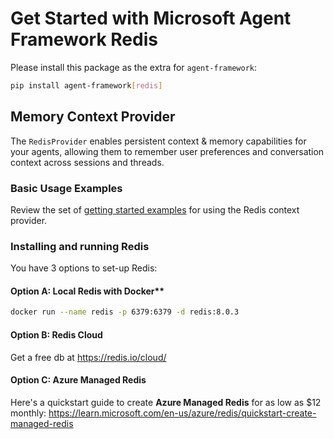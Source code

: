 # Get Started with Microsoft Agent Framework Redis

Please install this package as the extra for `agent-framework`:

```bash
pip install agent-framework[redis]
```

## Memory Context Provider

The `RedisProvider` enables persistent context & memory capabilities for your agents, allowing them to remember user preferences and conversation context across sessions and threads.

### Basic Usage Examples

Review the set of [getting started examples](../../samples/getting_started/context_providers/redis/README.md) for using the Redis context provider.


### Installing and running Redis

You have 3 options to set-up Redis:

#### Option A: Local Redis with Docker**
```bash
docker run --name redis -p 6379:6379 -d redis:8.0.3
```

#### Option B: Redis Cloud
Get a free db at https://redis.io/cloud/

#### Option C: Azure Managed Redis
Here's a quickstart guide to create **Azure Managed Redis** for as low as $12 monthly: https://learn.microsoft.com/en-us/azure/redis/quickstart-create-managed-redis
